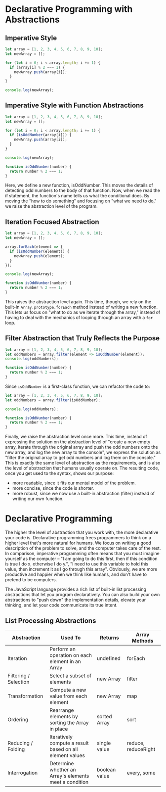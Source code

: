 # Declarative Programming with Abstractions

## Imperative Style
```js
let array = [1, 2, 3, 4, 5, 6, 7, 8, 9, 10];
let newArray = [];

for (let i = 0; i < array.length; i += 1) {
  if (array[i] % 2 === 1) {
    newArray.push(array[i]);
  }
}

console.log(newArray);
```

## Imperative Style with Function Abstractions
```js
let array = [1, 2, 3, 4, 5, 6, 7, 8, 9, 10];
let newArray = [];

for (let i = 0; i < array.length; i += 1) {
  if (isOddNumber(array[i])) {
    newArray.push(array[i]);
  }
}

console.log(newArray);

function isOddNumber(number) {
  return number % 2 === 1;
}
```
Here, we define a new function, isOddNumber. This moves the details of detecting odd numbers to the body of that function. Now, when we read the if statement, the function's name tells us what the conditional does. By moving the "how to do something" and focusing on "what we need to do," we raise the abstraction level of the program.

## Iteration Focused Abstraction
```js
let array = [1, 2, 3, 4, 5, 6, 7, 8, 9, 10];
let newArray = [];

array.forEach(element => {
  if (isOddNumber(element)) {
    newArray.push(element);
  }
});

console.log(newArray);

function isOddNumber(number) {
  return number % 2 === 1;
}
```
This raises the abstraction level again. This time, though, we rely on the built-in `Array.prototype.forEach` method instead of writing a new function. This lets us focus on "what to do as we iterate through the array," instead of having to deal with the mechanics of looping through an array with a `for` loop.

## Filter Abstraction that Truly Reflects the Purpose
```js
let array = [1, 2, 3, 4, 5, 6, 7, 8, 9, 10];
let oddNumbers = array.filter(element => isOddNumber(element));
console.log(oddNumbers);

function isOddNumber(number) {
  return number % 2 === 1;
}
```

Since `isOddNumber` is a first-class function, we can refactor the code to:
```js
let array = [1, 2, 3, 4, 5, 6, 7, 8, 9, 10];
let oddNumbers = array.filter(isOddNumber);

console.log(oddNumbers);

function isOddNumber(number) {
  return number % 2 === 1;
}
```
Finally, we raise the abstraction level once more. This time, instead of expressing the solution on the abstraction level of "create a new empty array, iterate through the original array and push the odd numbers onto the new array, and log the new array to the console", we express the solution as "filter the original array to get odd numbers and log them on the console." This is exactly the same level of abstraction as the requirements, and is also the level of abstraction that humans usually operate on. The resulting code, once you get used to the syntax, shows our purpose:

- more readable, since it fits our mental model of the problem.
- more concise, since the code is shorter.
- more robust, since we now use a built-in abstraction (filter) instead of writing our own function.

# Declarative Programming
The higher the level of abstraction that you work with, the more declarative your code is. Declarative programming frees programmers to think on a higher level that's more natural for humans. We focus on writing a good description of the problem to solve, and the computer takes care of the rest. In comparison, imperative programming often means that you must imagine yourself as the computer – "I am going to do this first, then if this condition is true I do x, otherwise I do y.", "I need to use this variable to hold this value, then increment it as I go through this array". Obviously, we are more productive and happier when we think like humans, and don't have to pretend to be computers.

The JavaScript language provides a rich list of built-in list processing abstractions that let you program declaratively. You can also build your own abstractions to "push down" the implementation details, elevate your thinking, and let your code communicate its true intent.

## List Processing Abstractions
| **Abstraction**       | **Used To**                                              | **Returns**   | **Array Methods**   |
|-----------------------|----------------------------------------------------------|---------------|---------------------|
| Iteration             | Perform an operation on each element in an Array         | undefined     | forEach             |
| Filtering / Selection | Select a subset of elements                              | new Array     | filter              |
| Transformation        | Compute a new value from each element                    | new Array     | map                 |
| Ordering              | Rearrange elements by sorting the Array in place         | sorted Array  | sort                |
| Reducing / Folding    | Iteratively compute a result based on all element values | single value  | reduce, reduceRight |
| Interrogation         | Determine whether an Array's elements meet a condition   | boolean value | every, some         |